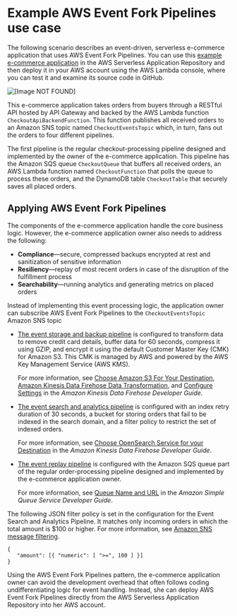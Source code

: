 # Example AWS Event Fork Pipelines use case<a name="example-sns-fork-use-case"></a>

The following scenario describes an event\-driven, serverless e\-commerce application that uses AWS Event Fork Pipelines\. You can use this [example e\-commerce application](https://serverlessrepo.aws.amazon.com/applications/arn:aws:serverlessrepo:us-east-1:077246666028:applications~fork-example-ecommerce-checkout-api) in the AWS Serverless Application Repository and then deploy it in your AWS account using the AWS Lambda console, where you can test it and examine its source code in GitHub\.

![\[Image NOT FOUND\]](http://docs.aws.amazon.com/sns/latest/dg/images/sns-fork-example-use-case.png)

This e\-commerce application takes orders from buyers through a RESTful API hosted by API Gateway and backed by the AWS Lambda function `CheckoutApiBackendFunction`\. This function publishes all received orders to an Amazon SNS topic named `CheckoutEventsTopic` which, in turn, fans out the orders to four different pipelines\.

The first pipeline is the regular checkout\-processing pipeline designed and implemented by the owner of the e\-commerce application\. This pipeline has the Amazon SQS queue `CheckoutQueue` that buffers all received orders, an AWS Lambda function named `CheckoutFunction` that polls the queue to process these orders, and the DynamoDB table `CheckoutTable` that securely saves all placed orders\.

## Applying AWS Event Fork Pipelines<a name="applying-sns-fork-pipelines"></a>

The components of the e\-commerce application handle the core business logic\. However, the e\-commerce application owner also needs to address the following:
+ **Compliance**—secure, compressed backups encrypted at rest and sanitization of sensitive information
+ **Resiliency**—replay of most recent orders in case of the disruption of the fulfillment process
+ **Searchability**—running analytics and generating metrics on placed orders

Instead of implementing this event processing logic, the application owner can subscribe AWS Event Fork Pipelines to the `CheckoutEventsTopic` Amazon SNS topic
+ [The event storage and backup pipeline](sns-fork-pipeline-as-subscriber.md#sns-fork-event-storage-and-backup-pipeline) is configured to transform data to remove credit card details, buffer data for 60 seconds, compress it using GZIP, and encrypt it using the default Customer Master Key \(CMK\) for Amazon S3\. This CMK is managed by AWS and powered by the AWS Key Management Service \(AWS KMS\)\.

  For more information, see [Choose Amazon S3 For Your Destination](https://docs.aws.amazon.com/firehose/latest/dev/create-destination.html#create-destination-s3), [Amazon Kinesis Data Firehose Data Transformation](https://docs.aws.amazon.com/firehose/latest/dev/data-transformation.html), and [Configure Settings](https://docs.aws.amazon.com/firehose/latest/dev/create-configure.html) in the *Amazon Kinesis Data Firehose Developer Guide*\.
+ [The event search and analytics pipeline](sns-fork-pipeline-as-subscriber.md#sns-fork-event-search-and-analytics-pipeline) is configured with an index retry duration of 30 seconds, a bucket for storing orders that fail to be indexed in the search domain, and a filter policy to restrict the set of indexed orders\.

  For more information, see [Choose OpenSearch Service for your Destination](https://docs.aws.amazon.com/firehose/latest/dev/create-destination.html#create-destination-elasticsearch) in the *Amazon Kinesis Data Firehose Developer Guide*\.
+ [The event replay pipeline](sns-fork-pipeline-as-subscriber.md#sns-fork-event-replay-pipeline) is configured with the Amazon SQS queue part of the regular order\-processing pipeline designed and implemented by the e\-commerce application owner\.

  For more information, see [Queue Name and URL](https://docs.aws.amazon.com/AWSSimpleQueueService/latest/SQSDeveloperGuide/sqs-general-identifiers.html#queue-name-url) in the *Amazon Simple Queue Service Developer Guide*\.

The following JSON filter policy is set in the configuration for the Event Search and Analytics Pipeline\. It matches only incoming orders in which the total amount is $100 or higher\. For more information, see [Amazon SNS message filtering](sns-message-filtering.md)\.

```
{
   "amount": [{ "numeric": [ ">=", 100 ] }]
}
```

Using the AWS Event Fork Pipelines pattern, the e\-commerce application owner can avoid the development overhead that often follows coding undifferentiating logic for event handling\. Instead, she can deploy AWS Event Fork Pipelines directly from the AWS Serverless Application Repository into her AWS account\.